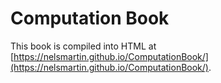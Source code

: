 # Computation Book

This book is compiled into HTML at [https://nelsmartin.github.io/ComputationBook/](https://nelsmartin.github.io/ComputationBook/). 

